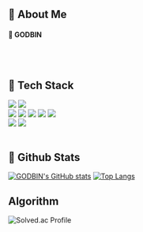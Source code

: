 <div>
  
  <!--Header-->
  
</div>

<div>
  <!--Body-->
  
  ## 👀 About Me
  #### :raising_hand: GODBIN <br/>
  <br/>
  <br/>
  
  ## 🧱 Tech Stack
  <!--Python-->
  <img src="https://img.shields.io/badge/Python-3776AB?style=flat-square&logo=Python&logoColor=white"/>
  <!--LangChain-->
  <img src="https://img.shields.io/badge/LangChain-000000?style=flat-square&logo=LangChain&logoColor=white"/> 
  <br />
  <!--JavaScript-->
  <img src="https://img.shields.io/badge/JavaScript-F7DF1E?style=flat-square&logo=JavaScript&logoColor=white"/>
  <!--HTML5-->
  <img src="https://img.shields.io/badge/HTML5-E34F26?style=flat-square&logo=HTML5&logoColor=white"/>
  <!--CSS-->
  <img src="https://img.shields.io/badge/CSS3-1572B6?style=flat-square&logo=CSS3&logoColor=white"/>
  <!--VueJs-->
  <img src="https://img.shields.io/badge/Vue.js-4FC08D?style=flat-square&logo=Vue.js&logoColor=white"/>
  <!--React-->
  <img src="https://img.shields.io/badge/React-61DAFB?style=flat-square&logo=React&logoColor=white&Color=white"/>
  <br/>
  <!--MySQL-->
  <img src="https://img.shields.io/badge/MySQL-4479A1?style=flat-square&logo=MySQL&logoColor=white"/>
  <!--PostgreSQL-->
  <img src="https://img.shields.io/badge/PostgreSQL-4169E1?style=flat-square&logo=PostgreSQL&logoColor=white"/>

  <br/>
  <br/>
  
  ## 🤔 Github Stats
  [![GODBIN's GitHub stats](https://github-readme-stats.vercel.app/api?username=GODBINY)](https://github.com/anuraghazra/github-readme-stats)
  [![Top Langs](https://github-readme-stats.vercel.app/api/top-langs/?username=GODBINY)](https://github.com/anuraghazra/github-readme-stats)

## Algorithm
  ![Solved.ac Profile](http://mazassumnida.wtf/api/v2/generate_badge?boj=blacckbin)
  
</div>

<!--
Here are some ideas to get you started:
- Hi there 👋
- 🔭 I’m currently working on ...
- 🌱 I’m currently learning ...
- 👯 I’m looking to collaborate on ...
- 🤔 I’m looking for help with ...
- 💬 Ask me about ...
- 📫 How to reach me: ...
- 😄 Pronouns: ...
- ⚡ Fun fact: ...
-->
